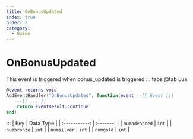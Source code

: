 ```yaml
---
title: OnBonusUpdated
index: true
order: 2
category:
  - Guide
---
```


# OnBonusUpdated
This event is triggered when bonus_updated is triggered
::: tabs
@tab Lua
```lua
@event returns void
AddEventHandler("OnBonusUpdated", function(event --[[ Event ]])
    --[[ ... ]]
    return EventResult.Continue
end)
```

:::
|      Key      | Data Type |
| :-----------: | :-------: |
| `numadvanced` |   `int`   |
|  `numbronze`  |   `int`   |
|  `numsilver`  |   `int`   |
|   `numgold`   |   `int`   |